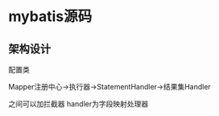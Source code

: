# mybatis源码

## 架构设计

配置类

Mapper注册中心->执行器->StatementHandler->结果集Handler

之间可以加拦截器 handler为字段映射处理器



